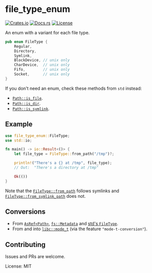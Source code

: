 # file_type_enum

[![Crates.io](https://img.shields.io/crates/v/file_type_enum.svg)](https://crates.io/crates/file_type_enum)
[![Docs.rs](https://docs.rs/file_type_enum/badge.svg)](https://docs.rs/file_type_enum)
[![License](https://img.shields.io/badge/license-MIT-blue.svg)](https://github.com/marcospb19/file_type_enum/blob/main/LICENSE)

An enum with a variant for each file type.

```rust
pub enum FileType {
    Regular,
    Directory,
    Symlink,
    BlockDevice, // unix only
    CharDevice,  // unix only
    Fifo,        // unix only
    Socket,      // unix only
}
```

If you don't need an enum, check these methods from `std` instead:

- [`Path::is_file`](https://doc.rust-lang.org/std/path/struct.Path.html#method.is_file).
- [`Path::is_dir`](https://doc.rust-lang.org/std/path/struct.Path.html#method.is_dir).
- [`Path::is_symlink`](https://doc.rust-lang.org/std/path/struct.Path.html#method.is_symlink).

## Example

```rust
use file_type_enum::FileType;
use std::io;

fn main() -> io::Result<()> {
    let file_type = FileType::from_path("/tmp")?;

    println!("There's a {} at /tmp", file_type);
    // Out:  "There's a directory at /tmp"

    Ok(())
}
```

Note that the [`FileType::from_path`] follows symlinks and [`FileType::from_symlink_path`] does not.

[`FileType::from_path`]: https://docs.rs/file_type_enum/latest/file_type_enum/enum.FileType.html#method.from_path
[`FileType::from_symlink_path`]: https://docs.rs/file_type_enum/latest/file_type_enum/enum.FileType.html#method.from_symlink_path

## Conversions

- From [`AsRef<Path>`], [`fs::Metadata`] and [std's `FileType`].
- From and into [`libc::mode_t`] (via the feature `"mode-t-conversion"`).

[`AsRef<Path>`]: https://doc.rust-lang.org/std/path/struct.Path.html
[`fs::Metadata`]: https://doc.rust-lang.org/std/fs/struct.Metadata.html
[std's `FileType`]: https://doc.rust-lang.org/std/fs/struct.FileType.html
[`libc::mode_t`]: https://docs.rs/libc/latest/libc/type.mode_t.html

## Contributing

Issues and PRs are welcome.

License: MIT

